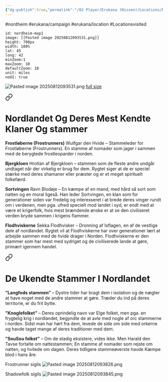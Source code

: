 ```yaml
---
{"dg-publish":true,"permalink":"/02 Player/Erukana (Nissen)/Locations/Nord Heim/","tags":["nordheim","erukana/campaign","erukana/location","Locationsvisited"]}
---
```



#nordheim #erukana/campaign #erukana/location #Locationsvisited 

```leaflet
id: nordheim-map1
image: [[Pasted image 20250812093531.png]]
height: 700px
width: 100%
lat: 45
long: 42
minZoom:1
maxZoom: 10
defaultZoom: 10
unit: miles
noUI: true

```


![Pasted image 20250812093531.png](/img/user/10%20Attachments/Pasted%20image%2020250812093531.png)
[full size](https://cdn.discordapp.com/attachments/1156839600002695239/1404522063737389208/Nordheim.jpg?ex=689b7e9a&is=689a2d1a&hm=acfb4954c610557dba11a65d432e425f1ed7544301e0305ba4011c1c687dd961&)



<div class="transclusion internal-embed is-loaded"><a class="markdown-embed-link" href="/02 Player/Erukana (Nissen)/Setting lore/De vilde/#nordlandet-og-deres-mest-kendte-klaner-og-stammer" aria-label="Open link"><svg xmlns="http://www.w3.org/2000/svg" width="24" height="24" viewBox="0 0 24 24" fill="none" stroke="currentColor" stroke-width="2" stroke-linecap="round" stroke-linejoin="round" class="svg-icon lucide-link"><path d="M10 13a5 5 0 0 0 7.54.54l3-3a5 5 0 0 0-7.07-7.07l-1.72 1.71"></path><path d="M14 11a5 5 0 0 0-7.54-.54l-3 3a5 5 0 0 0 7.07 7.07l1.71-1.71"></path></svg></a><div class="markdown-embed">



# **Nordlandet Og Deres Mest Kendte Klaner Og stammer**
    
**Frostløberne (Frostrunners)** Wulfgar den Hvide – Stammeleder for Frostløberne (Frostrunners). En stamme af nomader som jager i sammen med de berygtede frostleoparder i norden.
    
**Bjergkloen** Hrotlan af Bjergkloen – stammen som de fleste andre undgår undtaget når der virkelig er brug for dem. Rygtet siger at de er speciel stærke med deres shamaner eller præster og er et meget spirituelt folkefærd.
    
**Sortvingen** Ravn Blodøje – En kæmpe af en mand, med hård så sort som natten og en moral ligeså. Han leder Sortvingen, en klan som for generationer siden var fredelig og interesseret i at brede deres vinger rundt om i verdenen, men pga. ufred specielt mod landet i syd, er endt med at være et krigerfolk, hvis mest brændende ønske er at se den civiliseret verden bryde sammen i krigens flammer.

**Flodhviskerne** Sekka Flodhvisker – Dronning af Isflagen, en af de vestlige dele af nordlandet. Rygtet vil at Flodhviskerne har over generationer lært at arbejde sammen med de hvide drager i Norden. Flodhviskerne er den stammer som har mest med sydriget og de civiliserede lande at gøre, primært igennem handel.
    

</div></div>


<div class="transclusion internal-embed is-loaded"><a class="markdown-embed-link" href="/02 Player/Erukana (Nissen)/Setting lore/De vilde/#de-ukendte-stammer-i-nordlandet" aria-label="Open link"><svg xmlns="http://www.w3.org/2000/svg" width="24" height="24" viewBox="0 0 24 24" fill="none" stroke="currentColor" stroke-width="2" stroke-linecap="round" stroke-linejoin="round" class="svg-icon lucide-link"><path d="M10 13a5 5 0 0 0 7.54.54l3-3a5 5 0 0 0-7.07-7.07l-1.72 1.71"></path><path d="M14 11a5 5 0 0 0-7.54-.54l-3 3a5 5 0 0 0 7.07 7.07l1.71-1.71"></path></svg></a><div class="markdown-embed">



# **De Ukendte Stammer I Nordlandet**

**”Langfods stammen”** – Dystre tider har bragt dem i isolation og de nægter at have noget med de andre stammer at gøre. Træder du ind på deres territorie, er du frit bytte. 

**”Knoglefolket”** – Deres oprindelig navn var Elge folket, men pga. en frygtelig krig i nordlandet, begyndte de at avle med nogle af orc stammerne i norden. Sidst man har hørt fra dem, levede de side om side med orkerne og havde taget mange af deres traditioner med dem. 

**”SouSou folket”** – Om de stadig eksistere, vides ikke. Men Harald den Tavse fortalte om nattestammen; En stamme af nomader som rejste om natten, og hvilede om dagen. Deres tidligere stammeøverste havde Kæmpe blod i hans åre.



</div></div>


Frostrunner sigils 
![Pasted image 20250812093826.png](/img/user/10%20Attachments/Pasted%20image%2020250812093826.png)

Shadowfolk sigils 
![Pasted image 20250812093845.png](/img/user/10%20Attachments/Pasted%20image%2020250812093845.png)